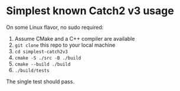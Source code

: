 # Simplest known Catch2 v3 usage

On some Linux flavor, no sudo required:

1. Assume CMake and a C++ compiler are available
1. `git clone` this repo to your local machine
1. `cd simplest-catch2v3`
1. `cmake -S ./src -B ./build`
1. `cmake --build ./build`
1. `./build/tests`

The single test should pass.
